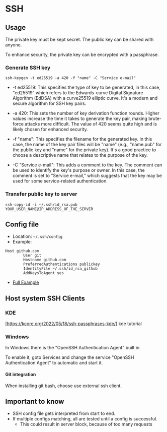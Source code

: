 # SSH

## Usage

The private key must be kept secret. The public key can be shared with anyone.

To enhance security, the private key can be encrypted with a passphrase.

### Generate SSH key

```
ssh-keygen -t ed25519 -a 420 -f "name" -C "Service e-mail"
```
- -t ed25519: This specifies the type of key to be generated, in this case, "ed25519" which refers to the Edwards-curve Digital Signature Algorithm (EdDSA) with a curve25519 elliptic curve. It's a modern and secure algorithm for SSH key pairs.

- -a 420: This sets the number of key derivation function rounds. Higher values increase the time it takes to generate the key pair, making brute-force attacks more difficult. The value of 420 seems quite high and is likely chosen for enhanced security.

- -f "name": This specifies the filename for the generated key. In this case, the name of the key pair files will be "name" (e.g., "name.pub" for the public key and "name" for the private key). It's a good practice to choose a descriptive name that relates to the purpose of the key.

- -C "Service e-mail": This adds a comment to the key. The comment can be used to identify the key's purpose or owner. In this case, the comment is set to "Service e-mail," which suggests that the key may be used for some service-related authentication.


### Transfer public key to server

```
ssh-copy-id -i ~/.ssh/id_rsa.pub YOUR_USER_NAME@IP_ADDRESS_OF_THE_SERVER
```


## Config file

- Location: `~/.ssh/config`
- Example:
```
Host github.com
        User git
        Hostname github.com
        PreferredAuthentications publickey
        IdentityFile ~/.ssh/id_rsa_github
        AddKeysToAgent yes     
```
- [Full Example](./config-example)

## Host system SSH Clients


### KDE

[https://kcore.org/2022/05/18/ssh-passphrases-kde/] kde tutorial

### Windows

In Windows there is the "OpenSSH Authentication Agent" built in.

To enable it, goto Services and change the service "OpenSSH Authentication Agent" to automatic and start it.

#### Git integration

When installing git bash, choose use external ssh client.

## Important to know

- SSH config file gets interpreted from start to end.
- If multiple configs matching, all are tested until a config is successful.
  -  This could result in server block, because of too many requests

